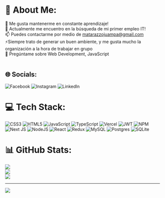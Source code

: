 # 💫 About Me:
🌱 Me gusta mantenerme en constante aprendizaje!<br>🔭 Actualmente me encuentro en la búsqueda de mi primer empleo IT!<br>📫 Puedes contactarme por medio de matarazzojuampa@gmail.com<br>⚡Siempre trato de generar un buen ambiente, y me gusta mucho la organización a la hora de trabajar en grupo<br>💬 Pregúntame sobre Web Development, JavaScript<br><br>


## 🌐 Socials:
![Facebook](https://img.shields.io/badge/Facebook-%231877F2.svg?logo=Facebook&logoColor=white)  ![Instagram](https://img.shields.io/badge/Instagram-%23E4405F.svg?logo=Instagram&logoColor=white) ![LinkedIn](https://img.shields.io/badge/LinkedIn-%230077B5.svg?logo=linkedin&logoColor=white)

# 💻 Tech Stack:
![CSS3](https://img.shields.io/badge/css3-%231572B6.svg?style=for-the-badge&logo=css3&logoColor=white) ![HTML5](https://img.shields.io/badge/html5-%23E34F26.svg?style=for-the-badge&logo=html5&logoColor=white) ![JavaScript](https://img.shields.io/badge/javascript-%23323330.svg?style=for-the-badge&logo=javascript&logoColor=%23F7DF1E) ![TypeScript](https://img.shields.io/badge/typescript-%23007ACC.svg?style=for-the-badge&logo=typescript&logoColor=white) ![Vercel](https://img.shields.io/badge/vercel-%23000000.svg?style=for-the-badge&logo=vercel&logoColor=white) ![JWT](https://img.shields.io/badge/JWT-black?style=for-the-badge&logo=JSON%20web%20tokens) ![NPM](https://img.shields.io/badge/NPM-%23000000.svg?style=for-the-badge&logo=npm&logoColor=white) ![Next JS](https://img.shields.io/badge/Next-black?style=for-the-badge&logo=next.js&logoColor=white) ![NodeJS](https://img.shields.io/badge/node.js-6DA55F?style=for-the-badge&logo=node.js&logoColor=white) ![React](https://img.shields.io/badge/react-%2320232a.svg?style=for-the-badge&logo=react&logoColor=%2361DAFB) ![Redux](https://img.shields.io/badge/redux-%23593d88.svg?style=for-the-badge&logo=redux&logoColor=white) ![MySQL](https://img.shields.io/badge/mysql-%2300f.svg?style=for-the-badge&logo=mysql&logoColor=white) ![Postgres](https://img.shields.io/badge/postgres-%23316192.svg?style=for-the-badge&logo=postgresql&logoColor=white) ![SQLite](https://img.shields.io/badge/sqlite-%2307405e.svg?style=for-the-badge&logo=sqlite&logoColor=white)
# 📊 GitHub Stats:
![](https://github-readme-stats.vercel.app/api?username=JuanMatarazzo&theme=blueberry&hide_border=true&include_all_commits=false&count_private=false)<br/>
![](https://github-readme-streak-stats.herokuapp.com/?user=JuanMatarazzo&theme=blueberry&hide_border=true)<br/>
![](https://github-readme-stats.vercel.app/api/top-langs/?username=JuanMatarazzo&theme=blueberry&hide_border=true&include_all_commits=false&count_private=false&layout=compact)

---
[![](https://visitcount.itsvg.in/api?id=JuanMatarazzo&icon=0&color=12)](https://visitcount.itsvg.in)

<!-- Proudly created with GPRM ( https://gprm.itsvg.in ) -->
